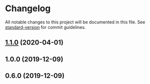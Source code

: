 # Changelog

All notable changes to this project will be documented in this file. See [standard-version](https://github.com/conventional-changelog/standard-version) for commit guidelines.

## [1.1.0](https://github.com/mitevpi/vuetify-component-lib-template/compare/v1.0.0...v1.1.0) (2020-04-01)

## 1.0.0 (2019-12-09)

## 0.6.0 (2019-12-09)
